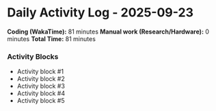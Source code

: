 # Daily Activity Log - 2025-09-23

**Coding (WakaTime):** 81 minutes
**Manual work (Research/Hardware):** 0 minutes
**Total Time:** 81 minutes

### Activity Blocks
- Activity block #1
- Activity block #2
- Activity block #3
- Activity block #4
- Activity block #5
